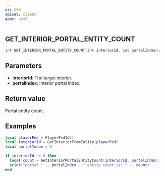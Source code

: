 ```yaml
---
ns: CFX
apiset: client
game: gta5
---
```

## GET_INTERIOR_PORTAL_ENTITY_COUNT

```c
int GET_INTERIOR_PORTAL_ENTITY_COUNT(int interiorId, int portalIndex);
```

## Parameters
* **interiorId**: The target interior.
* **portalIndex**: Interior portal index.

## Return value
Portal entity count.

## Examples
```lua
local playerPed = PlayerPedId()
local interiorId = GetInteriorFromEntity(playerPed)
local portalIndex = 0

if interiorId ~= 0 then
  local count = GetInteriorPortalEntityCount(interiorId, portalIndex)
  print("portal " .. portalIndex .." entity count is: " .. count)
end
```
